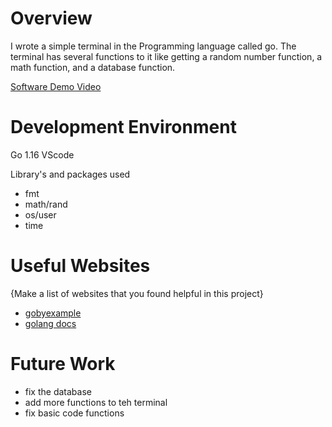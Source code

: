# Overview
I wrote a simple terminal in the Programming language called go. 
The terminal has several functions to it like getting a random number function, a math function, and a database function.



[Software Demo Video](https://youtu.be/LybkoTQm7E4)

# Development Environment

Go 1.16
VScode

Library's and packages used
* fmt
*	math/rand
*	os/user
*	time



# Useful Websites

{Make a list of websites that you found helpful in this project}
* [gobyexample](https://gobyexample.com/)
* [golang docs](https://golang.org/doc/)

# Future Work


* fix the database
* add more functions to teh terminal
* fix basic code functions
